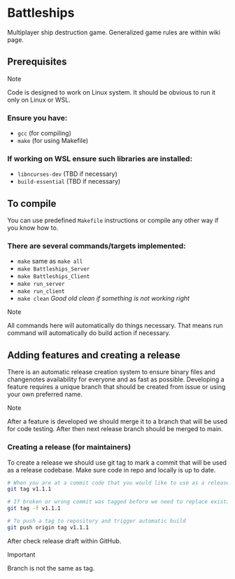 # Battleships
Multiplayer ship destruction game. Generalized game rules are within wiki page.

## Prerequisites
> [!NOTE]
> Code is designed to work on Linux system. It should be obvious to run it only on Linux or WSL.

### Ensure you have:
- `gcc` (for compiling)
- `make` (for using Makefile)
### If working on WSL ensure such libraries are installed:
- `libncurses-dev` (TBD if necessary)
- `build-essential` (TBD if necessary)

## To compile
You can use predefined `Makefile` instructions or compile any other way
if you know how to.
### There are several commands/targets implemented:
- `make` same as `make all`
- `make Battleships_Server`
- `make Battleships_Client`
- `make run_server`
- `make run_client`
- `make clean` <i>Good old clean if something is not working right</i>

> [!NOTE]
> All commands here will automatically do things necessary.
> That means run command will automatically do build action if necessary.

## Adding features and creating a release
There is an automatic release creation system to ensure binary files and
changenotes availability for everyone and as fast as possible.
Developing a feature requires a unique branch that should be created
from issue or using your own preferred name.

> [!NOTE]
> After a feature is developed we should merge it to a branch that
> will be used for code testing. After then next release branch
> should be merged to main.

### Creating a release (for maintainers)
To create a release we should use git tag to mark a commit that will be used
as a release codebase. Make sure code in repo and locally is up to date.
```sh
# When you are at a commit code that you would like to use as a release
git tag v1.1.1
```
```sh
# If broken or wrong commit was tagged before we need to replace existing tag
git tag -f v1.1.1
```
```sh
# To push a tag to repository and trigger automatic build
git push origin tag v1.1.1
```

After check release draft within GitHub.

> [!IMPORTANT]
> Branch is not the same as tag.
